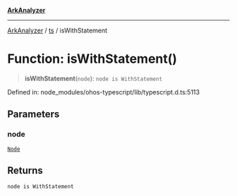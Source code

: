 [**ArkAnalyzer**](../../../../README.md)

***

[ArkAnalyzer](../../../../globals.md) / [ts](../README.md) / isWithStatement

# Function: isWithStatement()

> **isWithStatement**(`node`): `node is WithStatement`

Defined in: node\_modules/ohos-typescript/lib/typescript.d.ts:5113

## Parameters

### node

[`Node`](../interfaces/Node.md)

## Returns

`node is WithStatement`

